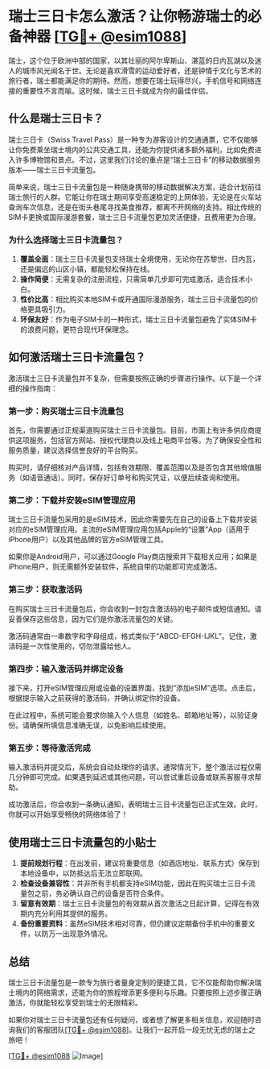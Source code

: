 # 瑞士三日卡怎么激活？让你畅游瑞士的必备神器 [[TG💪+ @esim1088](https://t.me/s/esim1088)]

瑞士，这个位于欧洲中部的国家，以其壮丽的阿尔卑斯山、湛蓝的日内瓦湖以及迷人的城市风光闻名于世。无论是喜欢滑雪的运动爱好者，还是钟情于文化与艺术的旅行者，瑞士都能满足你的期待。然而，想要在瑞士玩得尽兴，手机信号和网络连接的重要性不言而喻。这时候，瑞士三日卡就成为你的最佳伴侣。

## 什么是瑞士三日卡？

瑞士三日卡（Swiss Travel Pass）是一种专为游客设计的交通通票，它不仅能够让你免费乘坐瑞士境内的公共交通工具，还能为你提供诸多额外福利，比如免费进入许多博物馆和景点。不过，这里我们讨论的重点是“瑞士三日卡”的移动数据服务版本——瑞士三日卡流量包。

简单来说，瑞士三日卡流量包是一种随身携带的移动数据解决方案，适合计划前往瑞士旅行的人群。它能让你在瑞士期间享受高速稳定的上网体验，无论是在火车站查询车次信息，还是在街头巷尾寻找美食推荐，都离不开网络的支持。相比传统的SIM卡更换或国际漫游套餐，瑞士三日卡流量包更加灵活便捷，且费用更为合理。

### 为什么选择瑞士三日卡流量包？

1. **覆盖全面**：瑞士三日卡流量包支持瑞士全境使用，无论你在苏黎世、日内瓦，还是偏远的山区小镇，都能轻松保持在线。
2. **操作简便**：无需复杂的注册流程，只需简单几步即可完成激活，适合技术小白。
3. **性价比高**：相比购买本地SIM卡或开通国际漫游服务，瑞士三日卡流量包的价格更具吸引力。
4. **环保友好**：作为电子SIM卡的一种形式，瑞士三日卡流量包避免了实体SIM卡的浪费问题，更符合现代环保理念。

## 如何激活瑞士三日卡流量包？

激活瑞士三日卡流量包并不复杂，但需要按照正确的步骤进行操作。以下是一个详细的操作指南：

### 第一步：购买瑞士三日卡流量包

首先，你需要通过正规渠道购买瑞士三日卡流量包。目前，市面上有许多供应商提供这项服务，包括官方网站、授权代理商以及线上电商平台等。为了确保安全性和服务质量，建议选择信誉良好的平台购买。

购买时，请仔细核对产品详情，包括有效期限、覆盖范围以及是否包含其他增值服务（如语音通话）。同时，保存好订单号和购买凭证，以便后续查询和使用。

### 第二步：下载并安装eSIM管理应用

瑞士三日卡流量包采用的是eSIM技术，因此你需要先在自己的设备上下载并安装对应的eSIM管理应用。主流的eSIM管理应用包括Apple的“设置”App（适用于iPhone用户）以及其他品牌的官方eSIM管理工具。

如果你是Android用户，可以通过Google Play商店搜索并下载相关应用；如果是iPhone用户，则无需额外安装软件，系统自带的功能即可完成激活。

### 第三步：获取激活码

在购买瑞士三日卡流量包后，你会收到一封包含激活码的电子邮件或短信通知。请妥善保存这些信息，因为它们是你激活流量包的关键。

激活码通常由一串数字和字母组成，格式类似于“ABCD-EFGH-IJKL”。记住，激活码是一次性使用的，切勿泄露给他人。

### 第四步：输入激活码并绑定设备

接下来，打开eSIM管理应用或设备的设置界面，找到“添加eSIM”选项。点击后，根据提示输入之前获得的激活码，并确认绑定你的设备。

在此过程中，系统可能会要求你输入个人信息（如姓名、邮箱地址等），以验证身份。请确保所填信息准确无误，以免影响后续使用。

### 第五步：等待激活完成

输入激活码并提交后，系统会自动处理你的请求。通常情况下，整个激活过程仅需几分钟即可完成。如果遇到延迟或其他问题，可以尝试重启设备或联系客服寻求帮助。

成功激活后，你会收到一条确认通知，表明瑞士三日卡流量包已正式生效。此时，你就可以开始享受畅快的网络体验了！

## 使用瑞士三日卡流量包的小贴士

1. **提前规划行程**：在出发前，建议将重要信息（如酒店地址、联系方式）保存到本地设备中，以防抵达后无法立即联网。
2. **检查设备兼容性**：并非所有手机都支持eSIM功能，因此在购买瑞士三日卡流量包之前，务必确认自己的设备是否符合条件。
3. **留意有效期**：瑞士三日卡流量包的有效期从首次激活之日起计算，记得在有效期内充分利用其提供的服务。
4. **备份重要资料**：虽然eSIM技术相对可靠，但仍建议定期备份手机中的重要文件，以防万一出现意外情况。

## 总结

瑞士三日卡流量包是一款专为旅行者量身定制的便捷工具，它不仅能帮助你解决瑞士境内的网络需求，还能为你的旅程增添更多便利与乐趣。只要按照上述步骤正确激活，你就能轻松享受到瑞士的无限精彩。

如果你对瑞士三日卡流量包还有任何疑问，或者想了解更多相关信息，欢迎随时咨询我们的客服团队[[TG💪+ @esim1088](https://t.me/s/esim1088)]。让我们一起开启一段无忧无虑的瑞士之旅吧！

[[TG💪+ @esim1088](https://t.me/s/esim1088) ![Image](https://i.postimg.cc/4NQfJmqS/Snipaste-2025-05-13-00-14-12.png)]